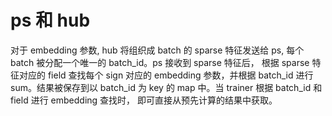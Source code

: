 # ps 和 hub

对于 embedding 参数, hub 将组织成 batch 的 sparse 特征发送给 ps, 每个 batch 被分配一个唯一的 batch_id。ps 
接收到 sparse 特征后， 根据 sparse 特征对应的 field 查找每个 sign 对应的 embedding 参数，并根据 batch_id 进行
sum。结果被保存到以 batch_id 为 key 的 map 中。当 trainer 根据 batch_id 和 field 进行 embedding 查找时，
即可直接从预先计算的结果中获取。
